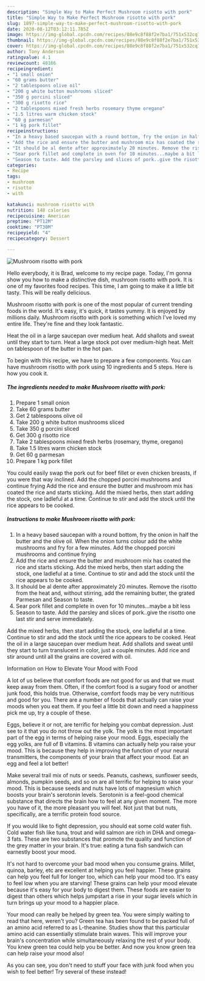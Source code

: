 ```yaml
---
description: "Simple Way to Make Perfect Mushroom risotto with pork"
title: "Simple Way to Make Perfect Mushroom risotto with pork"
slug: 1897-simple-way-to-make-perfect-mushroom-risotto-with-pork
date: 2020-08-12T03:12:11.785Z
image: https://img-global.cpcdn.com/recipes/08e9c8f88f2e7ba1/751x532cq70/mushroom-risotto-with-pork-recipe-main-photo.jpg
thumbnail: https://img-global.cpcdn.com/recipes/08e9c8f88f2e7ba1/751x532cq70/mushroom-risotto-with-pork-recipe-main-photo.jpg
cover: https://img-global.cpcdn.com/recipes/08e9c8f88f2e7ba1/751x532cq70/mushroom-risotto-with-pork-recipe-main-photo.jpg
author: Tony Anderson
ratingvalue: 4.1
reviewcount: 40166
recipeingredient:
- "1 small onion"
- "60 grams butter"
- "2 tablespoons olive oil"
- "200 g white button mushrooms sliced"
- "350 g porcini sliced"
- "300 g risotto rice"
- "2 tablespoons mixed fresh herbs rosemary thyme oregano"
- "1.5 litres warm chicken stock"
- "60 g parmesan"
- "1 kg pork fillet"
recipeinstructions:
- "In a heavy based saucepan with a round bottom, fry the onion in half the butter and the olive oil. When the onion turns colour add the white mushrooms and fry for a few minutes. Add the chopped porcini mushrooms and continue frying"
- "Add the rice and ensure the butter and mushroom mix has coated the rice and starts sticking. Add the mixed herbs, then start adding the stock, one ladleful at a time. Continue to stir and add the stock until the rice appears to be cooked."
- "It should be al dente after approximately 20 minutes. Remove the risotto from the heat and, without stirring, add the remaining butter, the grated Parmesan and Season to taste."
- "Sear pork fillet and complete in oven for 10 minutes...maybe a bit less"
- "Season to taste. Add the parsley and slices of pork..give the risotto one last stir and serve immediately."
categories:
- Recipe
tags:
- mushroom
- risotto
- with

katakunci: mushroom risotto with 
nutrition: 148 calories
recipecuisine: American
preptime: "PT12M"
cooktime: "PT30M"
recipeyield: "4"
recipecategory: Dessert

---
```



![Mushroom risotto with pork](https://img-global.cpcdn.com/recipes/08e9c8f88f2e7ba1/751x532cq70/mushroom-risotto-with-pork-recipe-main-photo.jpg)

Hello everybody, it is Brad, welcome to my recipe page. Today, I'm gonna show you how to make a distinctive dish, mushroom risotto with pork. It is one of my favorites food recipes. This time, I am going to make it a little bit tasty. This will be really delicious.

Mushroom risotto with pork is one of the most popular of current trending foods in the world. It's easy, it's quick, it tastes yummy. It is enjoyed by millions daily. Mushroom risotto with pork is something which I've loved my entire life. They're fine and they look fantastic.

Heat the oil in a large saucepan over medium heat. Add shallots and sweat until they start to turn. Heat a large stock pot over medium-high heat. Melt on tablespoon of the butter in the hot pan.


To begin with this recipe, we have to prepare a few components. You can have mushroom risotto with pork using 10 ingredients and 5 steps. Here is how you cook it.

<!--inarticleads1-->

##### The ingredients needed to make Mushroom risotto with pork:

1. Prepare 1 small onion
1. Take 60 grams butter
1. Get 2 tablespoons olive oil
1. Take 200 g white button mushrooms sliced
1. Take 350 g porcini sliced
1. Get 300 g risotto rice
1. Take 2 tablespoons mixed fresh herbs (rosemary, thyme, oregano)
1. Take 1.5 litres warm chicken stock
1. Get 60 g parmesan
1. Prepare 1 kg pork fillet


You could easily swap the pork out for beef fillet or even chicken breasts, if you were that way inclined. Add the chopped porcini mushrooms and continue frying Add the rice and ensure the butter and mushroom mix has coated the rice and starts sticking. Add the mixed herbs, then start adding the stock, one ladleful at a time. Continue to stir and add the stock until the rice appears to be cooked. 

<!--inarticleads2-->

##### Instructions to make Mushroom risotto with pork:

1. In a heavy based saucepan with a round bottom, fry the onion in half the butter and the olive oil. When the onion turns colour add the white mushrooms and fry for a few minutes. Add the chopped porcini mushrooms and continue frying
1. Add the rice and ensure the butter and mushroom mix has coated the rice and starts sticking. Add the mixed herbs, then start adding the stock, one ladleful at a time. Continue to stir and add the stock until the rice appears to be cooked.
1. It should be al dente after approximately 20 minutes. Remove the risotto from the heat and, without stirring, add the remaining butter, the grated Parmesan and Season to taste.
1. Sear pork fillet and complete in oven for 10 minutes...maybe a bit less
1. Season to taste. Add the parsley and slices of pork..give the risotto one last stir and serve immediately.


Add the mixed herbs, then start adding the stock, one ladleful at a time. Continue to stir and add the stock until the rice appears to be cooked. Heat the oil in a large saucepan over medium heat. Add shallots and sweat until they start to turn translucent in color, just a couple minutes. Add rice and stir around until all the grains are covered with oil. 

Information on How to Elevate Your Mood with Food


A lot of us believe that comfort foods are not good for us and that we must keep away from them. Often, if the comfort food is a sugary food or another junk food, this holds true. Otherwise, comfort foods may be very nutritious and good for you. There are a number of foods that actually can raise your moods when you eat them. If you feel a little bit down and need a happiness pick me up, try a couple of these.

Eggs, believe it or not, are terrific for helping you combat depression. Just see to it that you do not throw out the yolk. The yolk is the most important part of the egg in terms of helping raise your mood. Eggs, especially the egg yolks, are full of B vitamins. B vitamins can actually help you raise your mood. This is because they help in improving the function of your neural transmitters, the components of your brain that affect your mood. Eat an egg and feel a lot better!

Make several trail mix of nuts or seeds. Peanuts, cashews, sunflower seeds, almonds, pumpkin seeds, and so on are all terrific for helping to raise your mood. This is because seeds and nuts have lots of magnesium which boosts your brain's serotonin levels. Serotonin is a feel-good chemical substance that directs the brain how to feel at any given moment. The more you have of it, the more pleasant you will feel. Not just that but nuts, specifically, are a terrific protein food source.

If you would like to fight depression, you should eat some cold water fish. Cold water fish like tuna, trout and wild salmon are rich in DHA and omega-3 fats. These are two substances that promote the quality and function of the grey matter in your brain. It's true: eating a tuna fish sandwich can earnestly boost your mood. 

It's not hard to overcome your bad mood when you consume grains. Millet, quinoa, barley, etc are excellent at helping you feel happier. These grains can help you feel full for longer too, which can help your mood too. It's easy to feel low when you are starving! These grains can help your mood elevate because it's easy for your body to digest them. These foods are easier to digest than others which helps jumpstart a rise in your sugar levels which in turn brings up your mood to a happier place.

Your mood can really be helped by green tea. You were simply waiting to read that here, weren't you? Green tea has been found to be packed full of an amino acid referred to as L-theanine. Studies show that this particular amino acid can essentially stimulate brain waves. This will improve your brain's concentration while simultaneously relaxing the rest of your body. You knew green tea could help you be better. And now you know green tea can help raise your mood also!

As you can see, you don't need to stuff your face with junk food when you wish to feel better! Try several of these instead!

